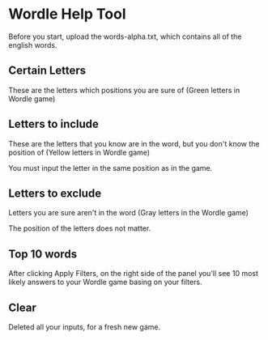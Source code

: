 # Wordle Help Tool

Before you start, upload the words-alpha.txt, which contains all of the english words.

## Certain Letters

These are the letters which positions you are sure of (Green letters in Wordle game)

## Letters to include

These are the letters that you know are in the word, but you don't know the position of (Yellow letters in Wordle game)

You must input the letter in the same position as in the game.

## Letters to exclude

Letters you are sure aren't in the word (Gray letters in the Wordle game)

The position of the letters does not matter.

## Top 10 words

After clicking Apply Filters, on the right side of the panel you'll see 10 most likely answers to your Wordle game basing on your filters.

## Clear

Deleted all your inputs, for a fresh new game.
